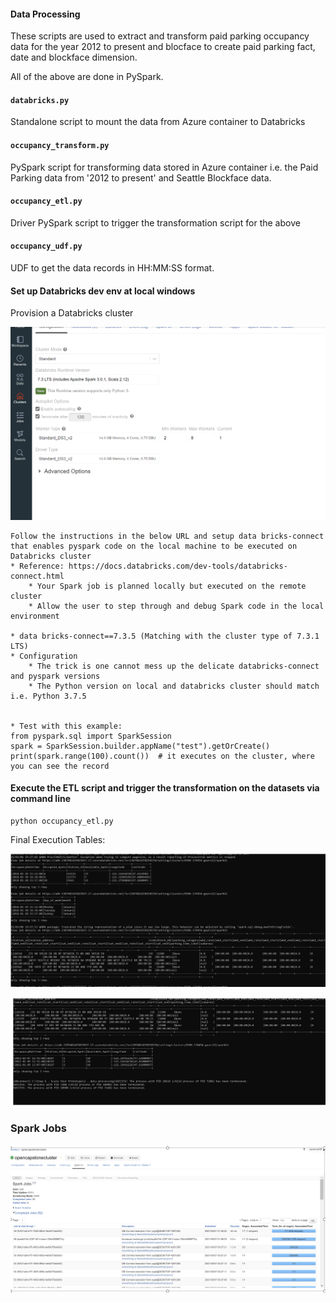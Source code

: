 #### Data Processing

These scripts are used to extract and transform paid parking occupancy data for the year 2012 to present and blocface to create paid parking fact, date and blockface dimension.

All of the above are done in PySpark. 

#### `databricks.py`
Standalone script to mount the data from Azure container to Databricks

#### `occupancy_transform.py`
PySpark script for transforming data stored in Azure container i.e. the Paid Parking data from '2012 to present' and Seattle Blockface data.

#### `occupancy_etl.py`
Driver PySpark script to trigger the transformation script for the above

#### `occupancy_udf.py` 
UDF to get the data records in HH:MM:SS format.



#### Set up Databricks dev env at local windows
Provision a Databricks cluster

![Alt text](Screenshot/Databricks_cluster.PNG?raw=true "DatabricksCluster")

```
Follow the instructions in the below URL and setup data bricks-connect that enables pyspark code on the local machine to be executed on Databricks cluster
* Reference: https://docs.databricks.com/dev-tools/databricks-connect.html
    * Your Spark job is planned locally but executed on the remote cluster
    * Allow the user to step through and debug Spark code in the local environment

* data bricks-connect==7.3.5 (Matching with the cluster type of 7.3.1 LTS)
* Configuration
    * The trick is one cannot mess up the delicate databricks-connect and pyspark versions
    * The Python version on local and databricks cluster should match i.e. Python 3.7.5


* Test with this example:
from pyspark.sql import SparkSession
spark = SparkSession.builder.appName("test").getOrCreate()
print(spark.range(100).count())  # it executes on the cluster, where you can see the record

```



#### Execute the ETL script and trigger the transformation on the datasets via command line

```
python occupancy_etl.py

```

Final Execution Tables:

![Alt text](Screenshot/DataframeTables.PNG?raw=true "DataFrameTables")


![Alt text](Screenshot/DataframeTables_1.PNG?raw=true "DataFrameTables")



### Spark Jobs 

![Alt text](Screenshot/spark_job_ui.PNG?raw=true "SparkJobUI")
